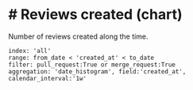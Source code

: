 # \# Reviews created (chart)

Number of reviews created along the time.

```
index: 'all'
range: from_date < 'created_at' < to_date
filter: pull_request:True or merge_request:True
aggregation: 'date_histogram', field:'created_at', calendar_interval:'1w'
```
